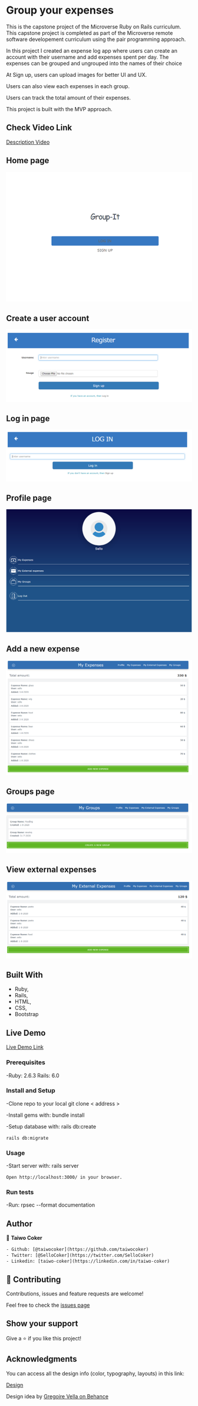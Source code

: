 # Group your expenses

  This is the capstone project of the Microverse Ruby on Rails curriculum. This capstone project is completed as part of the Microverse remote software developement curriculum using the pair programming approach.

  In this project I created an expense log app where users can create an account with their username and add expenses spent per day. The expenses can be grouped and ungrouped into the names of their choice

  At Sign up, users can upload images for better UI and UX.

  Users can also view each expenses in each group.

  Users can track the total amount of their expenses.

  This project is built with the MVP approach.


## Check Video Link

  [Description Video](https://www.loom.com/share/e488a137c6914b548c1f07ff10395a32)

## Home page

  ![screenshot](./app/assets/images/homepage.PNG)

## Create a user account

  ![screenshot](./app/assets/images/signup.PNG)

## Log in page

  ![screenshot](./app/assets/images/login.PNG)

## Profile page

  ![screenshot](./app/assets/images/profile.PNG)

## Add a new expense

  ![screenshot](./app/assets/images/new_expense.PNG)

## Groups page

  ![screenshot](./app/assets/images/groups.PNG)

## View external expenses

  ![screenshot](./app/assets/images/external.PNG)

## Built With

  - Ruby,
  - Rails,
  - HTML,
  - CSS,
  - Bootstrap

## Live Demo

  [Live Demo Link](https://serene-tundra-02609.herokuapp.com/)

### Prerequisites

  -Ruby: 2.6.3 Rails: 6.0

### Install and Setup

  -Clone repo to your local
    git clone < address >

  -Install gems with:
    bundle install

  -Setup database with:
    rails db:create

    rails db:migrate

### Usage

  -Start server with:
    rails server

    Open http://localhost:3000/ in your browser.

### Run tests
  -Run:
    rpsec --format documentation

## Author

  👤 **Taiwo Coker**

    - Github: [@taiwocoker](https://github.com/taiwocoker)
    - Twitter: [@SelloCoker](https://twitter.com/SelloCoker)
    - Linkedin: [taiwo-coker](https://linkedin.com/in/taiwo-coker)

## 🤝 Contributing

  Contributions, issues and feature requests are welcome!

  Feel free to check the [issues page](https://github.com/taiwocoker/Group_it/issues)

## Show your support

  Give a ⭐️ if you like this project!

## Acknowledgments

  You can access all the design info (color, typography, layouts) in this link:

  [Design](https://www.behance.net/gallery/19759151/Snapscan-iOs-design-and-branding?tracking_source=)

  Design idea by [Gregoire Vella on Behance](https://www.behance.net/gregoirevella)